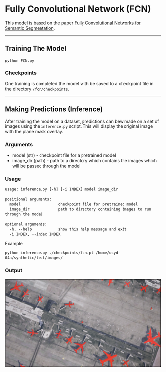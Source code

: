 # Fully Convolutional Network (FCN)
This model is based on the paper
[Fully Convolutional Networks for Semantic Segmentation](https://arxiv.org/abs/1411.4038).

---

## Training The Model
```commandline
python FCN.py
```
### Checkpoints
One training is completed the model with be saved to a checkpoint file in the directory `/fcn/checkpoints`.

---

## Making Predictions (Inference)
After training the model on a dataset, predictions can bew made on a set of images using the `inference.py` script.
This will display the original image with the plane mask overlay.

### Arguments
* model (str) - checkpoint file for a pretrained model
* image_dir (path) - path to a directory which contains the images which will be passed through the model

### Usage
```commandline
usage: inference.py [-h] [-i INDEX] model image_dir

positional arguments:
  model                 checkpoint file for pretrained model
  image_dir             path to directory containing images to run through the model

optional arguments:
  -h, --help            show this help message and exit
  -i INDEX, --index INDEX

```
Example
```commandline
python inference.py ./checkpoints/fcn.pt /home/usyd-04a/synthetic/test/images/
```

### Output
![Image](../assets/fcn_inference.png "FCN Prediction")